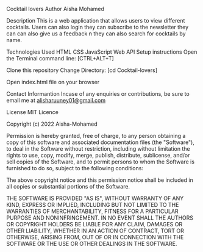 Cocktail lovers
Author
Aisha Mohamed

Description
This is a web application that allows users to view different cocktails. Users can also login they can subscribe to the newsletter they can can also give us a feedback n they can also search for cocktails by name.

Technologies Used
HTML
CSS
JavaScript
Web API
Setup instructions
Open the Terminal command line: [CTRL+ALT+T]

Clone this repository
Change Directory: [cd Cocktail-lovers]

Open index.html file on your browser

Contact Informantion
Incase of any enquiries or contributions, be sure to email me at alisharuuney01@gmail.com

License
  MIT Licence

  Copyright (c) 2022 Aisha-Mohamed

  Permission is hereby granted, free of charge, to any person obtaining a copy
  of this software and associated documentation files (the "Software"), to deal
  in the Software without restriction, including without limitation the rights
  to use, copy, modify, merge, publish, distribute, sublicense, and/or sell
  copies of the Software, and to permit persons to whom the Software is
  furnished to do so, subject to the following conditions:

  The above copyright notice and this permission notice shall be included in all
  copies or substantial portions of the Software.

  THE SOFTWARE IS PROVIDED "AS IS", WITHOUT WARRANTY OF ANY KIND, EXPRESS OR
  IMPLIED, INCLUDING BUT NOT LIMITED TO THE WARRANTIES OF MERCHANTABILITY,
  FITNESS FOR A PARTICULAR PURPOSE AND NONINFRINGEMENT. IN NO EVENT SHALL THE
  AUTHORS OR COPYRIGHT HOLDERS BE LIABLE FOR ANY CLAIM, DAMAGES OR OTHER
  LIABILITY, WHETHER IN AN ACTION OF CONTRACT, TORT OR OTHERWISE, ARISING FROM,
  OUT OF OR IN CONNECTION WITH THE SOFTWARE OR THE USE OR OTHER DEALINGS IN THE
  SOFTWARE.